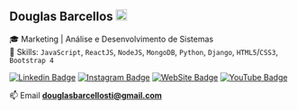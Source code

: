 ## Douglas Barcellos <img width="20" height="20" src="https://raw.githubusercontent.com/iampavangandhi/iampavangandhi/master/gifs/Hi.gif"> 

:mortar_board: Marketing | Análise e Desenvolvimento de Sistemas<br />
:pushpin: Skills: `JavaScript`, `ReactJS`, `NodeJS`, `MongoDB`, `Python`, `Django`, `HTML5`/`CSS3`, `Bootstrap 4`<br />

[![Linkedin Badge](https://img.shields.io/badge/-LinkedIn-blue?style=for-the-badge&logo=Linkedin&logoColor=white&link=https://www.linkedin.com/in/douglasbarcellos/)](https://www.linkedin.com/in/douglasbarcellos/)
[![Instagram Badge](https://img.shields.io/badge/-Instagram-C13584?style=for-the-badge&labelColor=C13584&logo=instagram&logoColor=white&link=https://www.instagram.com/douglasbarcelloss/)](https://www.instagram.com/douglasbarcelloss/)
[![WebSite Badge](https://img.shields.io/badge/-Website-informational?style=for-the-badge&labelColor=informational&logo=linux&logoColor=white&link=https://douglasbarcellos.github.io/)](https://douglasbarcellos.github.io/)
[![YouTube Badge](https://img.shields.io/badge/-YouTube-red?style=for-the-badge&logo=youtube&logoColor=white&link=https://www.youtube.com/channel/UCYiJsJNko4xkI4HgjUjoIWw)](https://www.youtube.com/channel/UCYiJsJNko4xkI4HgjUjoIWw)

📫 Email **douglasbarcellosti@gmail.com**
